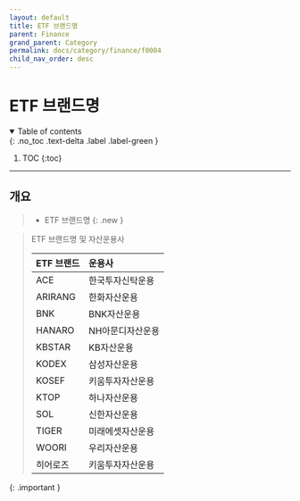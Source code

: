 ```yaml
---
layout: default
title: ETF 브랜드명
parent: Finance
grand_parent: Category
permalink: docs/category/finance/f0004
child_nav_order: desc
---
```


# ETF 브랜드명

<details open markdown="block">
  <summary>
    Table of contents
  </summary>
  {: .no_toc .text-delta .label .label-green }
  
1. TOC
{:toc}

</details>

---

## 개요

> - ETF 브랜드명
{: .new }

> ETF 브랜드명 및 자산운용사
> 
> | ETF 브랜드 | 운용사 |
> |:---|:---|
> | ACE | 한국투자신탁운용 |
> | ARIRANG | 한화자산운용 |
> | BNK | BNK자산운용 |
> | HANARO | NH아문디자산운용 |
> | KBSTAR | KB자산운용 |
> | KODEX | 삼성자산운용 |
> | KOSEF | 키움투자자산운용 |
> | KTOP | 하나자산운용 |
> | SOL | 신한자산운용 |
> | TIGER | 미래에셋자산운용 |
> | WOORI | 우리자산운용 |
> | 히어로즈 | 키움투자자산운용 |
{: .important }
